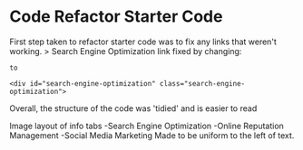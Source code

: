# Code Refactor Starter Code

First step taken to refactor starter code was to fix any links that weren't working.
    > Search Engine Optimization link fixed by changing:
    <div class="search-engine-optimization">

    to

    <div id="search-engine-optimization" class="search-engine-optimization">

Overall, the structure of the code was 'tidied' and is easier to read 

Image layout of info tabs 
    -Search Engine Optimization
    -Online Reputation Management
    -Social Media Marketing
Made to be uniform to the left of text.
